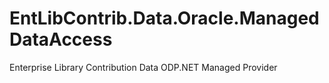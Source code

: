 # EntLibContrib.Data.Oracle.ManagedDataAccess
Enterprise Library Contribution Data ODP.NET Managed Provider
